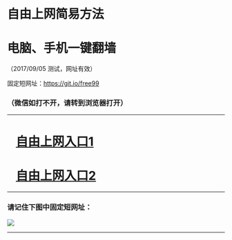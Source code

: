 ﻿# 自由上网简易方法

# 电脑、手机一键翻墙

（2017/09/05 测试，网址有效）

固定短网址：https://git.io/free99

### （微信如打不开，请转到浏览器打开）


***





# &nbsp;&nbsp; <a href="http://ft530817690.fwq-tz1001.xyz/fwqtz01.html?t=090500118600 " target="_blank">自由上网入口1</a>
# &nbsp;&nbsp; <a href="http://ft578428337.fwq-tz1002.xyz/fwqtz02.html?t=090500115327 " target="_blank">自由上网入口2</a>
***

### 请记住下图中固定短网址：

<img src="https://s3-us-west-2.amazonaws.com/fwq-1001/yjfq-20170905okok.png" /> 


***

